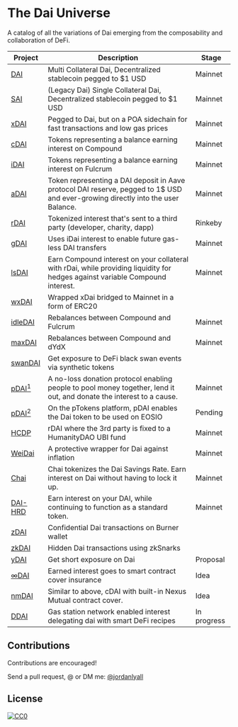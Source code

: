 # The Dai Universe

A catalog of all the variations of Dai emerging from the composability and collaboration of DeFi.

| Project  | Description                                                                                                                   | Stage  |
|---------|-------------------------------------------------------------------------------------------------------------------------------|---------|
| [DAI](https://makerdao.com/en/dai/)     | Multi Collateral Dai, Decentralized stablecoin pegged to $1 USD                                                                                      | Mainnet |
| [SAI](https://blog.makerdao.com/single-collateral-dai-to-multi-collateral-dai-upgrade-timeline-and-actions/)     | (Legacy Dai) Single Collateral Dai, Decentralized stablecoin pegged to $1 USD                                                                                      | Mainnet |
| [xDAI](https://poa.network/xdai)    | Pegged to Dai, but on a POA sidechain for fast transactions and low gas prices                                                | Mainnet |
| [cDAI](https://compound.finance/ctokens)    | Tokens representing a balance earning interest on Compound                                                                    | Mainnet |
| [iDAI](https://bzx.network/faq-fulcrum.html)    | Tokens representing a balance earning interest on Fulcrum                                                                     |    Mainnet     |
| [aDAI](https://aave.com/)    | Token representing a DAI deposit in Aave protocol DAI reserve, pegged to 1$ USD and ever-growing directly into the user Balance.                                                                                                                              |    Mainnet   |
| [rDAI](https://redeem.money/)    | Tokenized interest that's sent to a third party (developer, charity, dapp)                                                    |     Rinkeby    |
| [gDAI](https://devpost.com/software/gdai)    | Uses iDai interest to enable future gas-less DAI transfers                                                                    |   Mainnet      |
| [lsDAI](https://devpost.com/software/lsdai)   | Earn Compound interest on your collateral with rDai, while providing liquidity for hedges against variable Compound interest. |    Mainnet     |
| [wxDAI](https://forum.poa.network/t/dappcon-2019-achieving-scalability-on-ethereum-1-0-through-interoperability/3036)   | Wrapped xDai bridged to Mainnet in a form of ERC20                                                                            |         |
| [idleDAI](https://idle.finance/) | Rebalances between Compound and Fulcrum                                                                                       |    Mainnet     |
| [maxDAI](https://metamoneymarket.com/) | Rebalances between Compound and dYdX                                                                                       |    Mainnet     |
| [swanDAI](https://devpost.com/software/swandai) | Get exposure to DeFi black swan events via synthetic tokens                                                                   |         |
| [pDAI<sup>1</sup>](https://zeframlou.github.io/pool-dai/)    | A no-loss donation protocol enabling people to pool money together, lend it out, and donate the interest to a cause.          | Mainnet |
| [pDAI<sup>2</sup>](https://ptokens.io/)    | On the pTokens platform, pDAI enables the Dai token to be used on EOSIO         | Pending |
| [HCDP](https://etherscan.io/address/0x607d2dd18c9782dd0c387b2fe8a69bbcfe0e3eb3)    | rDAI where the 3rd party is fixed to a HumanityDAO UBI fund          | Mainnet |
| [WeiDai](https://www.weidaidapp.com)    | A protective wrapper for Dai against inflation          | Mainnet |
| [Chai](https://chai.money/)    | Chai tokenizes the Dai Savings Rate. Earn interest on Dai without having to lock it up.          | Mainnet |
| [DAI-HRD](https://medium.com/@keydonix/dai-hrd-token-hold-rated-dai-dfd3fe491d83?)    | Earn interest on your DAI, while continuing to function as a standard token.          | Mainnet |
| [zDAI](https://github.com/zdai-io)   | Confidential Dai transactions on Burner wallet                                                                                     |         |
| [zkDAI](https://devpost.com/software/ethsingapore-zk-dai)   | Hidden Dai transactions using zkSnarks                                                                                        |         |
| [yDAI](https://finance.yahoo.com/news/paradigm-research-partner-announces-framework-194901871.html)    | Get short exposure on Dai                                                                                                     |    Proposal     |
| [∞DAI](https://twitter.com/JordanLyall/status/1166805059318894593)    | Earned interest goes to smart contract cover insurance                                                                        | Idea    |
| [nmDAI](https://twitter.com/spengrah/status/1167534465725423616)   | Similar to above, cDAI with built-in  Nexus Mutual contract cover.                                                            | Idea    |
| [DDAI](https://devpost.com/software/ddai) | Gas station network enabled interest delegating dai with smart DeFi recipes | In progress



## Contributions

Contributions are encouraged!

Send a pull request, @ or DM me: [@jordanlyall](https://twitter.com/jordanlyall)

## License

[![CC0](https://mirrors.creativecommons.org/presskit/buttons/88x31/svg/cc-zero.svg)](https://creativecommons.org/publicdomain/zero/1.0/)
